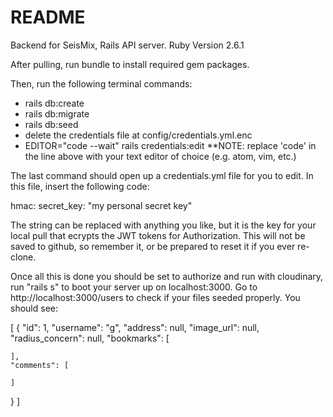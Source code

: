 # README
Backend for SeisMix, Rails API server. Ruby Version 2.6.1

After pulling, run bundle to install required gem packages.

Then, run the following terminal commands:

- rails db:create
- rails db:migrate
- rails db:seed
- delete the credentials file at config/credentials.yml.enc
- EDITOR="code --wait" rails credentials:edit
**NOTE: replace 'code' in the line above with your text editor of choice (e.g. atom, vim, etc.)

The last command should open up a credentials.yml file for you to edit. In this file, insert the following code:

hmac:
  secret_key: "my personal secret key"

The string can be replaced with anything you like, but it is the key for your local pull that ecrypts the JWT tokens for Authorization. This will not be saved to github, so remember it, or be prepared to reset it if you ever re-clone.

Once all this is done you should be set to authorize and run with cloudinary, run "rails s" to boot your server up on localhost:3000. Go to http://localhost:3000/users to check if your files seeded properly. You should see: 

[
  {
    "id": 1,
    "username": "g",
    "address": null,
    "image_url": null,
    "radius_concern": null,
    "bookmarks": [
      
    ],
    "comments": [
      
    ]
  }
]



